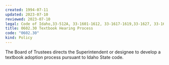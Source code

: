 ```yaml
---
created: 1994-07-11
updated: 2023-07-10
reviewed: 2023-07-10
legal: Code of Idaho,33-512A, 33-1601-1612, 33-1617-1619,33-1627, 33-1629-1634
title: 0602.30 Textbook Hearing Process
code: "0602.30"
kind: Policy
---
```


The Board of Trustees directs the Superintendent or designee to develop a textbook adoption process pursuant to Idaho State code.


